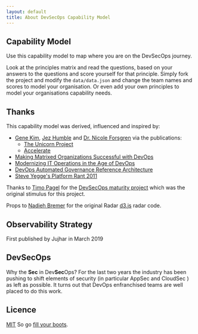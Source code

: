 ```yaml
---
layout: default
title: About DevSecOps Capability Model
---
```


## Capability Model

Use this capability model to map where you are on the DevSecOps journey.

Look at the principles matrix and read the questions, based on your answers to the questions and score yourself for that principle.
Simply fork the project and modify the `data/data.json` and change the team names and scores to model your organisation. Or even add your own principles to model your organisations capability needs.

## Thanks

This capability model was derived, influenced and inspired by:

- [Gene Kim](https://twitter.com/RealGeneKim), [Jez Humble](https://twitter.com/jezhumble) and [Dr. Nicole Forsgren](https://twitter.com/nicolefv) via the publications:
  - [The Unicorn Project](https://www.amazon.co.uk/dp/1942788762)
  - [Accelerate](https://www.amazon.co.uk/dp/1942788339)
- [Making Matrixed Organizations Successful with DevOps](https://itrevolution.com/forum-paper-downloads/)
- [Modernizing IT Operations in the Age of DevOps](https://itrevolution.com/forum-paper-downloads/)
- [DevOps Automated Governance Reference Architecture ](https://itrevolution.com/forum-paper-downloads/)
- [Steve Yegge's Platform Rant 2011](https://gist.github.com/jezhumble/a8b3cbb4ea20139582fa8ffc9d791fb2)

Thanks to [Timo Pagel](https://github.com/wurstbrot) for the [DevSecOps maturity project](https://dsomm.timo-pagel.de/index.php) which was the original stimulus for this project.

Props to [Nadieh Bremer](http://bl.ocks.org/nbremer/21746a9668ffdf6d8242) for the original Radar [d3.js](https://d3js.org/) radar code.


## Observability Strategy

First published by Jujhar in March 2019

## DevSecOps

Why the **Sec** in Dev**Sec**Ops? For the last two years the industry has been pushing to shift elements of security (in particular AppSec and CloudSec ) as left as possible. It turns out that DevOps enfranchised teams are well placed to do this work.

## Licence

[MIT](/LICENSE.md) So go [fill your boots](https://dictionary.cambridge.org/dictionary/english/fill-your-boots).
